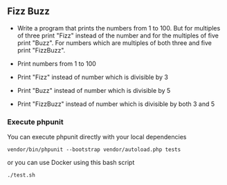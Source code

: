 ## Fizz Buzz
- Write a program that prints the numbers from 1 to 100. But for multiples of three print "Fizz"
  instead of the number and for the multiples of five print "Buzz". For numbers which are multiples of both
  three and five print "FizzBuzz".


- Print numbers from 1 to 100
- Print "Fizz" instead of number which is divisible by 3
- Print "Buzz" instead of number which is divisible by 5
- Print "FizzBuzz" instead of number which is divisible by both 3 and 5

### Execute phpunit
You can execute phpunit directly with your local dependencies
```
vendor/bin/phpunit --bootstrap vendor/autoload.php tests
```
or you can use Docker using this bash script 
```
./test.sh
```
